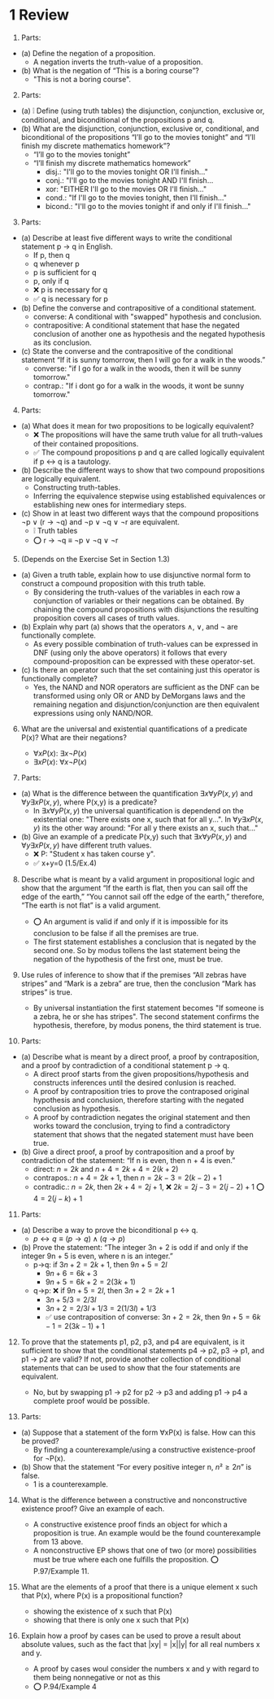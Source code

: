 # 1 Review

1. Parts:
- (a) Define the negation of a proposition.
  - A negation inverts the truth-value of a proposition.
- (b) What is the negation of “This is a boring course”?
  - "This is not a boring course".

2. Parts:
- (a) ❕ Define (using truth tables) the disjunction, conjunction, exclusive or, conditional, and biconditional of the propositions p and q.
- (b) What are the disjunction, conjunction, exclusive or, conditional, and biconditional of the propositions “I’ll go to the movies tonight” and “I’ll finish my discrete mathematics homework”?
  - “I’ll go to the movies tonight”
  - “I’ll finish my discrete mathematics homework”
    - disj.: "I'll go to the movies tonight OR I'll finish..."
    - conj.: "I'll go to the movies tonight AND I'll finish...
    - xor: "EITHER I'll go to the movies OR I'll finish..."
    - cond.: "If I'll go to the movies tonight, then I'll finish..."
    - bicond.: "I'll go to the movies tonight if and only if I'll finish..."

3. Parts:
- (a) Describe at least five different ways to write the conditional statement p → q in English.
  - If p, then q
  - q whenever p
  - p is sufficient for q
  - p, only if q
  - ❌ p is necessary for q
  - ✅ q is necessary for p
- (b) Define the converse and contrapositive of a conditional statement.
  - converse: A conditional with "swapped" hypothesis and conclusion.
  - contrapositive: A conditional statement that hase the negated conclusion of another one as hypothesis and the negated hypothesis as its conclusion.
- (c) State the converse and the contrapositive of the conditional statement “If it is sunny tomorrow, then I will go for a walk in the woods.”
  - converse: "if I go for a walk in the woods, then it will be sunny tomorrow."
  - contrap.: "If i dont go for a walk in the woods, it wont be sunny tomorrow."

4. Parts:
- (a) What does it mean for two propositions to be logically equivalent?
  - ❌ The propositions will have the same truth value for all truth-values of their contained propositions.
  - ✅ The compound propositions p and q are called logically equivalent if p ↔ q is a tautology.
- (b) Describe the different ways to show that two compound propositions are logically equivalent.
  - Constructing truth-tables.
  - Inferring the equivalence stepwise using established equivalences or establishing new ones for intermediary steps.
- (c) Show in at least two different ways that the compound propositions ¬p ∨ (r → ¬q) and ¬p ∨ ¬q ∨ ¬r are equivalent.
  - ❕ Truth tables
  - ⭕ r → ¬q ≡ ¬p ∨ ¬q ∨ ¬r

5. (Depends on the Exercise Set in Section 1.3)
- (a) Given a truth table, explain how to use disjunctive normal form to construct a compound proposition with this truth table.
  - By considering the truth-values of the variables in each row a conjunction of variables or their negations can be obtained. By chaining the compound propositions with disjunctions the resulting proposition covers all cases of truth values.
- (b) Explain why part (a) shows that the operators ∧, ∨, and ¬ are functionally complete.
  - As every possible combination of truth-values can be expressed in DNF (using only the above operators) it follows that every compound-proposition can be expressed with these operator-set.
- (c) Is there an operator such that the set containing just this operator is functionally complete?
  - Yes, the NAND and NOR operators are sufficient as the DNF can be transformed using only OR or AND by DeMorgans laws and the remaining negation and disjunction/conjunction are then equivalent expressions using only NAND/NOR.

6. What are the universal and existential quantifications of a predicate P(x)? What are their negations?
   - $∀x P(x)$: $∃x ¬P(x)$
   - $∃x P(x)$: $∀x ¬P(x)$

7. Parts:
- (a) What is the difference between the quantification $∃x∀yP(x, y)$ and $∀y∃xP(x, y)$, where P(x,y) is a predicate?
  - In $∃x∀yP(x, y)$ the universal quantification is dependend on the existential one: "There exists one x, such that for all y...". In $∀y∃xP(x, y)$ its the other way around: "For all y there exists an x, such that..."
- (b) Give an example of a predicate P(x,y) such that $∃x∀yP(x,y)$ and $∀y∃xP(x,y)$ have different truth values.
  - ❌ P: "Student x has taken course y".
  - ✅ x+y=0 (1.5/Ex.4)

8. Describe what is meant by a valid argument in propositional logic and show that the argument “If the earth is flat, then you can sail off the edge of the earth,” “You cannot sail off the edge of the earth,” therefore, “The earth is not flat” is a valid argument.
   - ⭕ An argument is valid if and only if it is impossible for its conclusion to be false if all the premises are true.
   - The first statement establishes a conclusion that is negated by the second one. So by modus tollens the last statement being the negation of the hypothesis of the first one, must be true.

9. Use rules of inference to show that if the premises “All zebras have stripes” and “Mark is a zebra” are true, then the conclusion “Mark has stripes” is true.
    - By universal instantiation the first statement becomes "If someone is a zebra, he or she has stripes". The second statement confirms the hypothesis, therefore, by modus ponens, the third statement is true.

10. Parts:
- (a) Describe what is meant by a direct proof, a proof by contraposition, and a proof by contradiction of a conditional statement p → q.
  - A direct proof starts from the given propositions/hypothesis and constructs inferences until the desired conlusion is reached.
  - A proof by contraposition tries to prove the contraposed original hypothesis and conclusion, therefore starting with the negated conclusion as hypothesis.
  - A proof by contradiction negates the original statement and then works toward the conclusion, trying to find a contradictory statement that shows that the negated statement must have been true.
- (b) Give a direct proof, a proof by contraposition and a proof by contradiction of the statement: “If n is even, then n + 4 is even.”
  - direct: $n = 2k$ and $n+4 = 2k+4 = 2(k+2)$
  - contrapos.: $n+4 = 2k+1$, then $n = 2k-3 = 2(k-2)+1$
  - contradic.: $n = 2k$, then $2k+4 = 2j+1$, ❌ $2k = 2j-3 = 2(j-2)+1$ ⭕ $4 = 2(j-k)+1$

11. Parts:
- (a) Describe a way to prove the biconditional p ↔ q.
  - $p ↔ q ≡ (p→q) ∧ (q→p)$
- (b) Prove the statement: “The integer 3n + 2 is odd if and only if the integer 9n + 5 is even, where n is an integer.”
  - p→q: if $3n+2 = 2k+1$, then $9n+5 = 2l$
    - $9n+6 = 6k+3$
    - $9n+5 = 6k+2 = 2(3k+1)$
  - q→p: ❌ if $9n+5 = 2l$, then $3n+2 = 2k+1$
    - $3n+5/3 = 2/3l$
    - $3n+2 = 2/3l+1/3 = 2(1/3l)+1/3$
    - ✅ use contraposition of converse: $3n+2 = 2k$, then  $9n+5 = 6k-1 = 2(3k-1)+1$

12. To prove that the statements p1, p2, p3, and p4 are equivalent, is it sufficient to show that the conditional statements p4 → p2, p3 → p1, and p1 → p2 are valid? If not, provide another collection of conditional statements that can be used to show that the four statements are equivalent.
    - No, but by swapping p1 → p2 for p2 → p3 and adding p1 → p4 a complete proof would be possible.

13. Parts:
- (a) Suppose that a statement of the form ∀xP(x) is false. How can this be proved?
  - By finding a counterexample/using a constructive existence-proof for ¬P(x).
- (b) Show that the statement “For every positive integer n, $n² ≥ 2n$” is false.
  - 1 is a counterexample.

14. What is the difference between a constructive and nonconstructive existence proof? Give an example of each.
    - A constructive existence proof finds an object for which a proposition is true. An example would be the found counterexample from 13 above.
    - A nonconstructive EP shows that one of two (or more) possibilities must be true where each one fulfills the proposition. ⭕ P.97/Example 11.

15. What are the elements of a proof that there is a unique element x such that P(x), where P(x) is a propositional function?
    - showing the existence of x such that P(x)
    - showing that there is only one x such that P(x)

16. Explain how a proof by cases can be used to prove a result about absolute values, such as the fact that |xy| = |x||y| for all real numbers x and y.
    - A proof by cases woul consider the numbers x and y with regard to them being nonnegative or not as this
    - ⭕ P.94/Example 4
